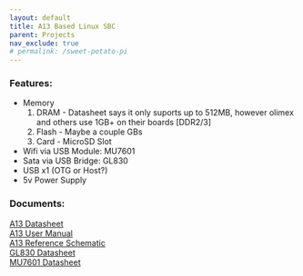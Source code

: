 ```yaml
---
layout: default
title: A13 Based Linux SBC
parent: Projects
nav_exclude: true
# permalink: /sweet-potato-pi
---
```


### Features:
 - Memory
	1. DRAM  - Datasheet says it only suports up to 512MB, however olimex and others use 1GB+ on their boards [DDR2/3]
	1. Flash - Maybe a couple GBs
	1. Card  - MicroSD Slot
 - Wifi via USB Module: MU7601
 - Sata via USB Bridge: GL830
 - USB x1 (OTG or Host?)
 - 5v Power Supply

### Documents:
[A13 Datasheet](docs/a13-datasheet.pdf)<br>
[A13 User Manual](docs/a13-manual.pdf)<br>
[A13 Reference Schematic](docs/a13-schematic.pdf)<br>
[GL830 Datasheet](docs/gl830-datasheet.pdf)<br>
[MU7601 Datasheet](docs/mu7601-datasheet.pdf)<br>
